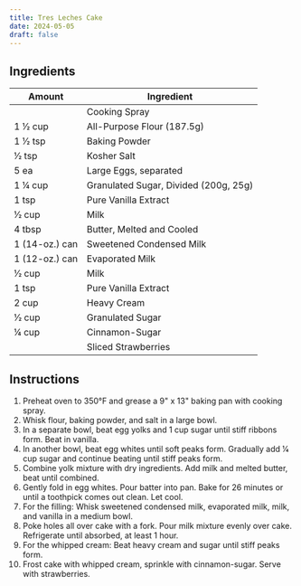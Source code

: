 ```yaml
---
title: Tres Leches Cake
date: 2024-05-05
draft: false
---
```


## Ingredients

| Amount         | Ingredient                            |
|----------------|---------------------------------------|
|                | Cooking Spray                         |
| 1 1⁄2 cup      | All-Purpose Flour (187.5g)            |
| 1 1⁄2 tsp      | Baking Powder                         |
| 1⁄2 tsp        | Kosher Salt                           |
| 5 ea           | Large Eggs, separated                 |
| 1 1⁄4 cup      | Granulated Sugar, Divided (200g, 25g) |
| 1 tsp          | Pure Vanilla Extract                  |
| 1⁄2 cup        | Milk                                  |
| 4 tbsp         | Butter, Melted and Cooled             |
| 1 (14-oz.) can | Sweetened Condensed Milk              |
| 1 (12-oz.) can | Evaporated Milk                       |
| 1⁄2 cup        | Milk                                  |
| 1 tsp          | Pure Vanilla Extract                  |
| 2 cup          | Heavy Cream                           |
| 1⁄2 cup        | Granulated Sugar                      |
| 1⁄4 cup        | Cinnamon-Sugar                        |
|                | Sliced Strawberries                   |

## Instructions

1. Preheat oven to 350°F and grease a 9" x 13" baking pan with cooking spray.
2. Whisk flour, baking powder, and salt in a large bowl.
3. In a separate bowl, beat egg yolks and 1 cup sugar until stiff ribbons form. Beat in vanilla.
4. In another bowl, beat egg whites until soft peaks form. Gradually add 1⁄4 cup sugar and continue beating until stiff peaks form.
5. Combine yolk mixture with dry ingredients. Add milk and melted butter, beat until combined.
6. Gently fold in egg whites. Pour batter into pan. Bake for 26 minutes or until a toothpick comes out clean. Let cool.
7. For the filling: Whisk sweetened condensed milk, evaporated milk, milk, and vanilla in a medium bowl.
8. Poke holes all over cake with a fork. Pour milk mixture evenly over cake. Refrigerate until absorbed, at least 1 hour.
9. For the whipped cream: Beat heavy cream and sugar until stiff peaks form.
10. Frost cake with whipped cream, sprinkle with cinnamon-sugar. Serve with strawberries.
